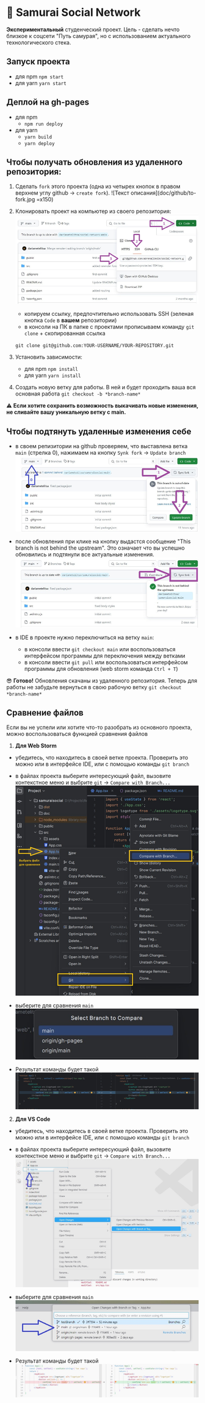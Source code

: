# :wave: Samurai Social Network

**Экспериментальный** студенческий проект. Цель - сделать нечто близкое к соцсети "Путь самурая", но с использованием актуального технологического стека.


## Запуск проекта
- для npm `npm start`
- для yarn `yarn start`


## Деплой на gh-pages
- для npm
	- `npm run deploy`
- для yarn
	- `yarn build`
	- `yarn deploy`


## Чтобы получать обновления из удаленного репозитория:
1. Сделать `fork` этого проекта (одна из четырех кнопок в правом верхнем углу github -> `create fork`).
  ![Текст описания](doc/github/to-fork.jpg =x150)


2. Клонировать проект на компьютер из своего репозитория:
  ![Текст описания](doc/github/clone-ssh.jpg)
    - копируем ссылку, предпочтительно использовать SSH (зеленая кнопка `Code` в **вашем** репозитории)
    - в консоли на ПК в папке с проектами прописываем команду `git clone` + скопированная ссылка 
  
	`git clone git@github.com:YOUR-USERNAME/YOUR-REPOSITORY.git`


3. Установить зависимости:
    - для npm `npm install`
    - для yarn `yarn install`
4. Создать новую ветку для работы. В ней и будет проходить ваша вся основная работа
	`git checkout -b *branch-name*`


 :warning: **Если хотите сохранить возможность выкачивать новые изменения, не сливайте вашу уникальную ветку с main.** 


## Чтобы подтянуть удаленные изменения себе
- в своем репизитории на github проверяем, что выставлена ветка `main` (стрелка 0), нажимаем на кнопку `Synk fork` -> `Update branch`
  ![Текст описания](doc/github/get-update-from-origin.jpg)


- после обновления при клике на кнопку выдастся сообщение "This branch is not behind the upstream". Это означает что вы успешно обновились и подтянули все актуальные изменения.
  ![Текст описания](doc/github/there-is-no-change-in-origin.jpg)


- в IDE в проекте нужно переключиться на ветку `main`:
    -  в консоли ввести `git checkout main` или воспользоваться интерфейсом программы для переключения между ветками
    - в консоли ввести `git pull` или воспользоваться интерфейсом программы для обновления (web storm команда `Ctrl + T`)

:sunglasses: **Готово!**
Обновления скачаны из удаленного репозитория. Теперь для работы не забудьте вернуться в свою рабочую ветку `git checkout *branch-name*`



## Сравнение файлов

Если вы не успели или хотите что-то разобрать из основного проекта, можно воспользоваться функцией сравнения файлов

1. **Для Web Storm**
- убедитесь, что находитесь в своей ветке проекта. Проверить это можно или в интерфейсе IDE, или с помощью команды `git branch`
- в файлах проекта выберите интересующий файл, вызовите контекстное меню и выбрите `git` -> `Compare with Branch...`
![Текст описания](doc/ws/diff-ws.jpg)


- выберите для сравнения `main`
 ![Текст описания](doc/ws/main-branch-ws.jpg)


- Результат команды будет такой
  ![Текст описания](doc/ws/result-ws.jpg)


2. **Для VS Code**
- убедитесь, что находитесь в своей ветке проекта. Проверить это можно или в интерфейсе IDE, или с помощью команды `git branch`
- в файлах проекта выберите интересующий файл, вызовите контекстное меню и выбрите `git` -> `Compare with Branch...`
  ![Текст описания](doc/vc/diff-vc.jpg)


- выберите для сравнения `main`
  ![Текст описания](doc/vc/main-branch-vc.jpg)


- Результат команды будет такой
  ![Текст описания](doc/vc/result-vc.jpg)

